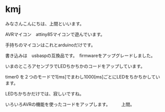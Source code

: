 # kmj

みなさんこんにちは、上間といいます。

AVRマイコン　attiny85マイコンで遊んでいます。

手持ちのマイコンはこれとarduinoだけです。

書き込みは　usbaspの互換品です。　firmwareをアップグレードしました。

いまのところアセンブラでLEDちかちかのコードをアップしています。

timer0 を２つのモードで1[ms]でまわし1000[ms]ごとにLEDをちかちかしています。

LEDちかちかだけでは、寂しいですね。

いろいろAVRの機能を使ったコードをアップします。　　　上間。
